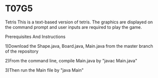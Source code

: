 # T07G5
Tetris
  This is a text-based version of tetris. The graphics are displayed on the command prompt and user inputs are required to play the game.
  

Prerequisites And Instructions

  1)Download the Shape.java, Board.java, Main.java from the master branch of the repository
  
  2)From the command line, compile Main.java by "javac Main.java"
  
  3)Then run the Main file by "java Main"
  
  
